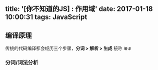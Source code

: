 title: '[你不知道的JS] : 作用域'
date: 2017-01-18 10:00:31
tags: JavaScript
---



## 编译原理
传统的代码编译都会经历三个步骤，**分词 > 解析 > 生成** 统称 `编译`
### 分词/词法分析




